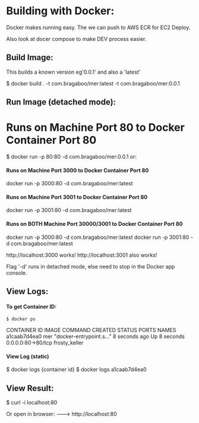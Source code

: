# Building with Docker:

Docker makes running easy. The we can push to AWS ECR for EC2 Deploy.

Also look at docer compose to make DEV process easier.

## Build Image:

This builds a known version eg'0.0.1' and also a 'latest'

$ docker build . -t com.bragaboo/mer:latest -t com.bragaboo/mer:0.0.1

## Run Image (detached mode):

# Runs on Machine Port 80 to Docker Container Port 80

$ docker run -p 80:80 -d com.bragaboo/mer:0.0.1
or:

#### Runs on Machine Port 3000 to Docker Container Port 80

docker run -p 3000:80 -d com.bragaboo/mer:latest

#### Runs on Machine Port 3001 to Docker Container Port 80

docker run -p 3001:80 -d com.bragaboo/mer:latest

#### Runs on BOTH Machine Port 30000/3001 to Docker Container Port 80

docker run -p 3000:80 -d com.bragaboo/mer:latest
docker run -p 3001:80 -d com.bragaboo/mer:latest

http://localhost:3000 works!
http://localhost:3001 also works!

Flag '-d' runs in detached mode, else need to stop in the Docker app console.

## View Logs:

#### To get Container ID:

`$ docker ps`

CONTAINER ID IMAGE COMMAND CREATED STATUS PORTS NAMES
a1caab7d4ea0 mer "docker-entrypoint.s…" 8 seconds ago Up 8 seconds 0.0.0.0:80->80/tcp frosty_keller

#### View Log (static)

$ docker logs {container id}
$ docker logs a1caab7d4ea0

## View Result:

$ curl -i localhost:80

Or open in browser: ---> http://localhost:80
